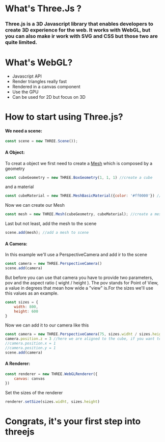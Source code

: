 <h1>What's Three.Js ?</h1>

<h3>Three.js is a 3D Javascript library that enables developers to create 3D experience for the web. It works with WebGL, but you can also make ir work with SVG and CSS but those two are quite limited.</h3>


<h1>What's WebGL?</h1>

- Javascript API
- Render triangles really fast
- Rendered in a canvas component
- Use the GPU
- Can be used for 2D but focus on 3D

<h1>How to start using Three.js?</h1>

<h4>We need a scene:</h4>

```js
const scene = new THREE.Scene());
```

<h4>A Object:</h4>

To creat a object we first need to create a [Mesh](https://threejs.org/docs/#api/en/objects/Mesh) which is composed by a geometry 

```js
const cubeGeometry = new THREE.BoxGeometry(1, 1, 1) //create a cube
```
and a material

```js
const cubeMaterial = new THREE.MeshBasicMaterial({color: '#ff0000'}) //red
```

Now we can create our Mesh

```js
const mesh = new THREE.Mesh(cubeGeometry, cubeMaterial); //create a mesh
```

Last but not least, add the mesh to the scene

```js
scene.add(mesh); //add a mesh to scene
```
<h4>A Camera:</h4>

In this example we'll use a PerspectiveCamera and add ir to the scene

```js
const camera = new THREE.PerspectiveCamera()
scene.add(camera)
```

But before you can use that camera you have to provide two parameters, pov and the aspect ratio ( wight / height ). The pov stands for Point of View, a value in degrees that mean how wide a "view" is.For the sizes we'll use this values as an example.

```js
const sizes = {
    width: 800,
    height: 600
}
```
Now we can add it to our camera like this

```js
const camera = new THREE.PerspectiveCamera(75, sizes.widht / sizes.height)
camera.position.z = 3 //here we are aligned to the cube, if you want to check if it's actually a cube. uncomment the next code
//camera.position.x = 1
//camera.position.y = 1
scene.add(camera)
```
<h4>A Renderer:</h4>

```js
const renderer = new THREE.WebGLRenderer({
    canvas: canvas
})
```

Set the sizes of the renderer

```js
renderer.setSize(sizes.widht, sizes.height)
```
<h1>Congrats, it's your first step into threejs</h1>

